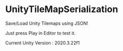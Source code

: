 # UnityTileMapSerialization
Save/Load Unity Tilemaps using JSON!


Just press Play in Editor to test it.

Current Unity Version : 2020.3.22f1
